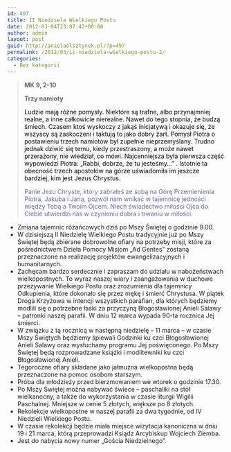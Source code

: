 ```yaml
---
id: 497
title: II Niedziela Wielkiego Postu
date: 2012-03-04T23:07:42+00:00
author: admin
layout: post
guid: http://anielaolsztynek.pl/?p=497
permalink: /2012/03/ii-niedziela-wielkiego-postu-2/
categories:
  - Bez kategorii
---
```

> **MK 9, 2-10**
> 
> **Trzy namioty**
> 
> <span style="color: #000000;">Ludzie mają różne pomysły. Niektóre są trafne, albo przynajmniej realne, a inne całkowicie nierealne. Nawet do tego stopnia, że budzą śmiech. Czasem ktoś wyskoczy z jakąś inicjatywą i okazuje się, że wszyscy są zaskoczeni i taktują to jako dobry żart. Pomysł Piotra o postawieniu trzech namiotów był zupełnie nieprzemyślany. Trudno jednak dziwić się temu, kiedy przestraszony, a może nawet przerażony, nie wiedział, co mówi. Najcenniejsza była pierwsza część wypowiedzi Piotra: &#8222;Rabbi, dobrze, że tu jesteśmy&#8230;&#8221; . Istotnie ta obecność trzech apostołów na górze uświadomiła im jeszcze bardziej, kim jest Jezus Chrystus.</span>
> 
> <span style="color: #666699;"><span style="color: #666699;">P</span>anie Jezu Chryste, który zabrałeś ze sobą na Górę Przemienienia Piotra, Jakuba i Jana, pozwól nam wnikać w tajemnicę jedności między Tobą a Twoim Ojcem. Niech świadectwo miłości Ojca do Ciebie utwierdzi nas w czynieniu dobra i trwaniu w miłości.</span>

  * Zmiana tajemnic różańcowych dziś po Mszy Świętej o godzinie 9.00.
  * W dzisiejszą II Niedzielę Wielkiego Postu tradycyjnie już po Mszy Świętej będą zbierane dobrowolne ofiary na potrzeby misji, które za pośrednictwem Dzieła Pomocy Misjom &#8222;Ad Gentes&#8221; zostaną przeznaczone na realizację projektów ewangelizacyjnych i humanitarnych.
  * Zachęcam bardzo serdecznie i zapraszam do udziału w nabożeństwach wielkopostnych. To wyraz naszej wiary i zaangażowania w duchowe przeżywanie Wielkiego Postu oraz zrozumienia dla tajemnicy Odkupienia, które dokonało się przez mękę i śmierć Chrystusa. W piątek Droga Krzyżowa w intencji wszystkich parafian, dla których będziemy modlili się o potrzebne łaski za przyczyną Błogosławionej Anieli Salawy &#8211; patronki naszej parafii. W dniu 12 marca wypada 90-ta rocznica Jej śmierci.
  * W związku z tą rocznicą w następną niedzielę &#8211; 11 marca &#8211; w czasie Mszy Świętych będziemy śpiewali Godzinki ku czci Błogosławionej Anieli Salawy oraz wysłuchamy programu Jej poświęconego. Po Mszy Świętej będą rozprowadzane książki i modlitewniki ku czci Błogosławionej Anieli.
  * Tegoroczne ofiary składane jako jałmużna wielkopostna będą przeznaczone na pomoc osobom starszym.
  * Próba dla młodzieży przed bierzmowaniem we wtorek o godzinie 17.30.
  * Po Mszy Świętej można nabywać świece &#8211; paschaliki na stół wielkanocny, a także do wykorzystania w czasie liturgii Wigilii Paschalnej. Mniejsze w cenie 5 złotych, większe po 8 złotych.
  * Rekolekcje wielkopostne w naszej parafii za dwa tygodnie, od IV Niedzieli Wielkiego Postu.
  * W czasie rekolekcji będzie miała miejsce wizytacja kanoniczna w dniu 19 i 21 marca, którą przeprowadzi Ksiądz Arcybiskup Wojciech Ziemba.
  * Jest do nabycia nowy numer &#8222;Gościa Niedzielnego&#8221;.

<span style="color: #666699;"><br /> </span>